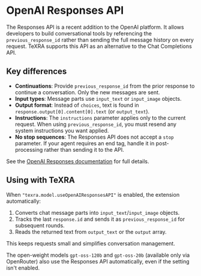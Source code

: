 # OpenAI Responses API

The Responses API is a recent addition to the OpenAI platform. It allows developers to build conversational tools by referencing the `previous_response_id` rather than sending the full message history on every request. TeXRA supports this API as an alternative to the Chat Completions API.

## Key differences

- **Continuations**: Provide `previous_response_id` from the prior response to continue a conversation. Only the new messages are sent.
- **Input types**: Message parts use `input_text` or `input_image` objects.
- **Output format**: Instead of `choices`, text is found in `response.output[0].content[0].text` (or `output_text`).
- **Instructions**: The `instructions` parameter applies only to the current request. When using `previous_response_id`, you must resend any system instructions you want applied.
- **No stop sequences**: The Responses API does not accept a `stop` parameter. If your agent requires an end tag, handle it in post-processing rather than sending it to the API.

See the [OpenAI Responses documentation](https://platform.openai.com/docs/api-reference/responses) for full details.

## Using with TeXRA

When `"texra.model.useOpenAIResponsesAPI"` is enabled, the extension automatically:

1. Converts chat message parts into `input_text`/`input_image` objects.
2. Tracks the last `response.id` and sends it as `previous_response_id` for subsequent rounds.
3. Reads the returned text from `output_text` or the `output` array.

This keeps requests small and simplifies conversation management.

The open-weight models `gpt-oss-120b` and `gpt-oss-20b` (available only via
OpenRouter) also use the Responses API automatically, even if the setting isn't
enabled.
